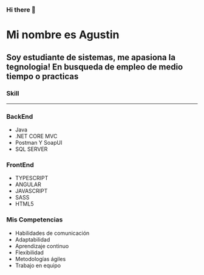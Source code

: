 ### Hi there 👋



Mi nombre es Agustin 
=============

Soy estudiante de sistemas, me apasiona la tegnologia!
En busqueda de empleo de medio tiempo o practicas
-------------

### Skill
-------------
### BackEnd
* Java 
* .NET CORE MVC
* Postman Y SoapUI
* SQL SERVER

### FrontEnd
* TYPESCRIPT
* ANGULAR
* JAVASCRIPT
* SASS
* HTML5
  


### Mis Competencias

* Habilidades de
comunicación
* Adaptabilidad
* Aprendizaje continuo
* Flexibilidad
* Metodologías ágiles
* Trabajo en equipo
